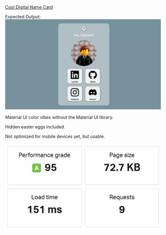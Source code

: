 [Cool Digital Name Card](https://clementtech.github.io/)

Expected Output:
![alt text](assets/screenshot.webp)

Material UI color vibes without the Material UI library.

Hidden easter eggs included.

Not optimized for mobile devices yet, but usable.

![performance](assets/performance.webp)